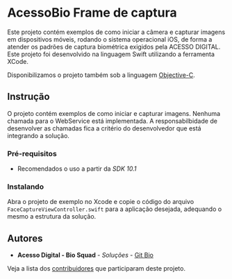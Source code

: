# AcessoBio Frame de captura

Este projeto contém exemplos de como iniciar a câmera e capturar imagens em dispositivos móveis, rodando o sistema operacional iOS, de forma a atender os padrões de captura biométrica exigidos pela ACESSO DIGITAL. Este projeto foi desenvolvido na linguagem Swift utilizando a ferramenta XCode.

Disponibilizamos o projeto também sob a linguagem [Objective-C](https://github.com/acesso-io/acessobio-iosframe).

## Instrução 

O projeto contém exemplos de como iniciar e capturar imagens. Nenhuma chamada para o WebService está implementada. A responsabilbidade de desenvolver as chamadas fica a critério do desenvolvedor que está integrando a solução.

### Pré-requisitos

* Recomendados o uso a partir da *SDK  10.1*  

### Instalando

Abra o projeto de exemplo no Xcode e copie o código do arquivo ```FaceCaptureViewController.swift``` para a aplicação desejada, adequando o mesmo a estrutura da solução.

## Autores

* **Acesso Digital - Bio Squad** - *Soluções* - [Git Bio](https://github.com/acesso-io)

Veja a lista dos [contribuidores](https://github.com/acesso-io/acessobio-iosframe-swift/contributors) que participaram deste projeto. 

